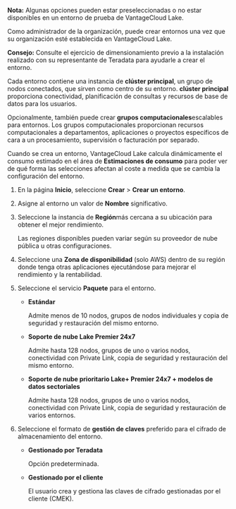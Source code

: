 **Nota:** Algunas opciones pueden estar preseleccionadas o no estar disponibles en un entorno de prueba de VantageCloud Lake.

Como administrador de la organización, puede crear entornos una vez que su organización esté establecida en VantageCloud Lake.

**Consejo:** Consulte el ejercicio de dimensionamiento previo a la instalación realizado con su representante de Teradata para ayudarle a crear el entorno.

Cada entorno contiene una instancia de **clúster principal**, un grupo de nodos conectados, que sirven como centro de su entorno. **clúster principal** proporciona conectividad, planificación de consultas y recursos de base de datos para los usuarios.

Opcionalmente, también puede crear **grupos computacionales**escalables para entornos. Los grupos computacionales proporcionan recursos computacionales a departamentos, aplicaciones o proyectos específicos de cara a un procesamiento, supervisión o facturación por separado.

Cuando se crea un entorno, VantageCloud Lake calcula dinámicamente el consumo estimado en el área de **Estimaciones de consumo** para poder ver de qué forma las selecciones afectan al coste a medida que se cambia la configuración del entorno.

1.  En la página **Inicio**, seleccione **Crear** > **Crear un entorno**.


1.  Asigne al entorno un valor de **Nombre** significativo.


1.  Seleccione la instancia de **Región**más cercana a su ubicación para obtener el mejor rendimiento.

    Las regiones disponibles pueden variar según su proveedor de nube pública u otras configuraciones.


1.  Seleccione una **Zona de disponibilidad** (solo AWS) dentro de su región donde tenga otras aplicaciones ejecutándose para mejorar el rendimiento y la rentabilidad.


1.  Seleccione el servicio **Paquete** para el entorno.

    -   **Estándar**

        Admite menos de 10 nodos, grupos de nodos individuales y copia de seguridad y restauración del mismo entorno.


    -   **Soporte de nube Lake Premier 24x7**

        Admite hasta 128 nodos, grupos de uno o varios nodos, conectividad con Private Link, copia de seguridad y restauración del mismo entorno.


    -   **Soporte de nube prioritario Lake+ Premier 24x7 + modelos de datos sectoriales**

        Admite hasta 128 nodos, grupos de uno o varios nodos, conectividad con Private Link, copia de seguridad y restauración de varios entornos.


1.  Seleccione el formato de **gestión de claves** preferido para el cifrado de almacenamiento del entorno.

    -   **Gestionado por Teradata**

        Opción predeterminada.


    -   **Gestionado por el cliente**

        El usuario crea y gestiona las claves de cifrado gestionadas por el cliente (CMEK).


